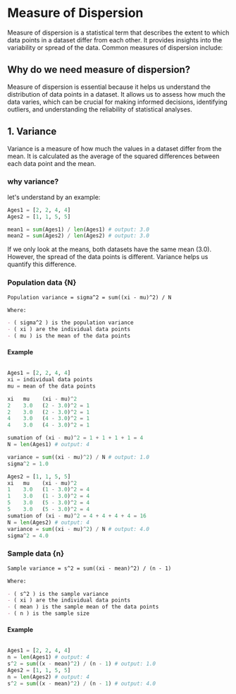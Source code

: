 # Measure of Dispersion

Measure of dispersion is a statistical term that describes the extent to which data points in a dataset differ from each other. It provides insights into the variability or spread of the data. Common measures of dispersion include:

## Why do we need measure of dispersion?
Measure of dispersion is essential because it helps us understand the distribution of data points in a dataset. It allows us to assess how much the data varies, which can be crucial for making informed decisions, identifying outliers, and understanding the reliability of statistical analyses.




## 1. Variance

Variance is a measure of how much the values in a dataset differ from the mean. It is calculated as the average of the squared differences between each data point and the mean.

### why variance?
let's understand by an example:

```python
Ages1 = [2, 2, 4, 4]
Ages2 = [1, 1, 5, 5]

mean1 = sum(Ages1) / len(Ages1) # output: 3.0
mean2 = sum(Ages2) / len(Ages2) # output: 3.0

```
If we only look at the means, both datasets have the same mean (3.0). However, the spread of the data points is different. Variance helps us quantify this difference.

### Population data {N}

```markdown
Population variance = sigma^2 = sum((xi - mu)^2) / N

Where:

- ( sigma^2 ) is the population variance
- ( xi ) are the individual data points
- ( mu ) is the mean of the data points
```

#### Example

```python

Ages1 = [2, 2, 4, 4]
xi = individual data points
mu = mean of the data points

xi   mu    (xi - mu)^2
2    3.0   (2 - 3.0)^2 = 1
2    3.0   (2 - 3.0)^2 = 1
4    3.0   (4 - 3.0)^2 = 1
4    3.0   (4 - 3.0)^2 = 1

sumation of (xi - mu)^2 = 1 + 1 + 1 + 1 = 4
N = len(Ages1) # output: 4

variance = sum((xi - mu)^2) / N # output: 1.0
sigma^2 = 1.0

Ages2 = [1, 1, 5, 5]
xi   mu    (xi - mu)^2
1    3.0   (1 - 3.0)^2 = 4
1    3.0   (1 - 3.0)^2 = 4
5    3.0   (5 - 3.0)^2 = 4
5    3.0   (5 - 3.0)^2 = 4
sumation of (xi - mu)^2 = 4 + 4 + 4 + 4 = 16
N = len(Ages2) # output: 4
variance = sum((xi - mu)^2) / N # output: 4.0
sigma^2 = 4.0

```

### Sample data {n}

```markdown
Sample variance = s^2 = sum((xi - mean)^2) / (n - 1)

Where:

- ( s^2 ) is the sample variance
- ( xi ) are the individual data points
- ( mean ) is the sample mean of the data points
- ( n ) is the sample size
```

#### Example

```python

Ages1 = [2, 2, 4, 4]
n = len(Ages1) # output: 4
s^2 = sum((x - mean)^2) / (n - 1) # output: 1.0
Ages2 = [1, 1, 5, 5]
n = len(Ages2) # output: 4
s^2 = sum((x - mean)^2) / (n - 1) # output: 4.0
```
